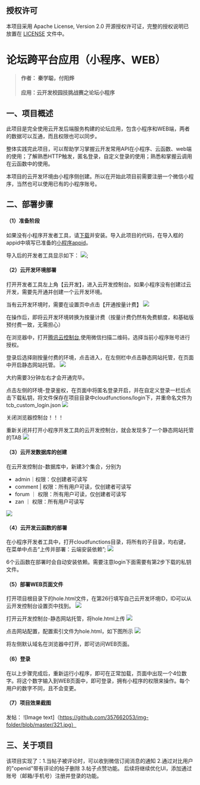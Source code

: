 ## 授权许可
  本项目采用 Apache License, Version 2.0 开源授权许可证，完整的授权说明已放置在 [LICENSE](LICENSE) 文件中。
# 论坛跨平台应用（小程序、WEB）

> #### 作者： 秦学聪，付阳烨
> #### 应用：云开发校园技挑战赛之论坛小程序

## 一、项目概述
此项目是完全使用云开发后端服务构建的论坛应用，包含小程序和WEB端，两者的数据可以互通，而且权限也可以同步。

整体实践完此项目，可以帮助学习掌握云开发常用API在小程序、云函数、web端的使用；了解熟悉HTTP触发，匿名登录，自定义登录的使用；熟悉和掌握云调用在云函数中的使用。

本项目的云开发环境由小程序侧创建。所以在开始此项目前需要注册一个微信小程序，当然也可以使用已有的小程序账号。

## 二、部署步骤

#### （1）准备阶段
如果没有小程序开发者工具，请[下载](https://developers.weixin.qq.com/miniprogram/dev/devtools/download.html)并安装。导入此项目的代码，在导入框的appid中填写已准备的[小程序appid](https://mp.weixin.qq.com/wxamp/devprofile/get_profile)。

导入后的开发者工具显示如下：
![](https://upload-dianshi-1255598498.file.myqcloud.com/01-e75a7194c72e632ac8843cb173b42d9940c169ec.png);

#### （2）云开发环境部署
打开开发者工具左上角【云开发】，进入云开发控制台。如果小程序没有创建过云开发，需要先开通并创建一个云开发环境。

当有云开发环境时，需要在设置页中点击【开通按量计费】
![](https://upload-dianshi-1255598498.file.myqcloud.com/02-7622ca98179c55bae979244a1fd2b4860c12cfc3.png)

在操作后，即将云开发环境转换为按量计费（按量计费仍然有免费额度，和基础版预付费一致，无需担心）

在浏览器中，打开[腾讯云控制台](https://cloud.tencent.com/login/mp?s_url=https%3A%2F%2Fconsole.cloud.tencent.com%2Ftcb),使用微信扫描二维码，选择当前小程序账号进行授权。

登录后选择刚按量付费的环境，点击进入，在左侧栏中点击静态网站托管，在页面中开启静态网站托管。
![](https://upload-dianshi-1255598498.file.myqcloud.com/03-236b2617c0a5b70d99dd8802b4cfb6ad2b83616d.png)

大约需要3分钟左右才会开通完毕。

点击左侧的环境-登录鉴权，在页面中将匿名登录开启，并在自定义登录一栏后点击下载私钥，将文件保存在项目目录中cloudfunctions/login下，并重命名文件为tcb_custom_login.json
![](https://upload-dianshi-1255598498.file.myqcloud.com/04-360ef6cc0133bf2c98ad45f3192451025a24a981.png)

关闭浏览器控制台！！！

重新关闭并打开小程序开发工具的云开发控制台，就会发现多了一个静态网站托管的TAB
![](https://upload-dianshi-1255598498.file.myqcloud.com/05-182931008e8ac8334831e6dc23773a1eac4a6223.png)

#### （3）云开发数据库的创建
在云开发控制台-数据库中，新建3个集合，分别为
- admin｜权限：仅创建者可读写
- comment | 权限：所有用户可读，仅创建者可读写
- forum ｜ 权限：所有用户可读，仅创建者可读写
- zan ｜ 权限：所有用户可读写

![](https://upload-dianshi-1255598498.file.myqcloud.com/06-8097b9e1ffe02bea6848daff26b3d9c579760ed0.png)

#### （4）云开发云函数的部署
在小程序开发者工具中，打开cloudfunctions目录，将所有的子目录，均右键，在菜单中点击“上传并部署：云端安装依赖”;
![](https://upload-dianshi-1255598498.file.myqcloud.com/07-48887bdb2898acedd392fe52bc13f2a7ab709f90.png)

6个云函数在部署时会自动安装依赖。需要注意login下面需要有第2步下载的私钥文件。

#### （5）部署WEB页面文件
打开项目根目录下的hole.html文件，在第26行填写自己云开发环境ID，ID可以从云开发控制台设置页中找到。
![](https://upload-dianshi-1255598498.file.myqcloud.com/08-3a04d1a5d78acbe99229ba064274181118a78570.png)

打开云开发控制台-静态网站托管，将hole.html上传
![](https://upload-dianshi-1255598498.file.myqcloud.com/09-5ba16145434220ffb8371856d50d68185ac3ce2d.png)

点击网站配置，配置索引文件为hole.html，如下图所示
![](https://upload-dianshi-1255598498.file.myqcloud.com/10-2849b6a256e2d1a3acad0d30ec7d5bca23938abc.png)

将左侧默认域名在浏览器中打开，即可访问WEB页面。

#### （6）登录
在以上步骤完成后，重新运行小程序，即可在正常加载，页面中出现一个4位数字。将这个数字输入到WEB页面中，即可登录，拥有小程序的权限来操作。每个用户的数字不同，且不会变更。

#### （7）项目效果截图
发帖：
![Image text]（https://github.com/357662053/img-folder/blob/master/321.jpg）

## 三、关于项目
该项目实现了：1.当帖子被评论时，可以收到微信订阅消息的通知 2.通过对比用户的"openid"带有评论的帖子删除 3.帖子点赞功能。
后续将继续优化UI，添加通过账号（邮箱/手机号）注册并登录的功能。
